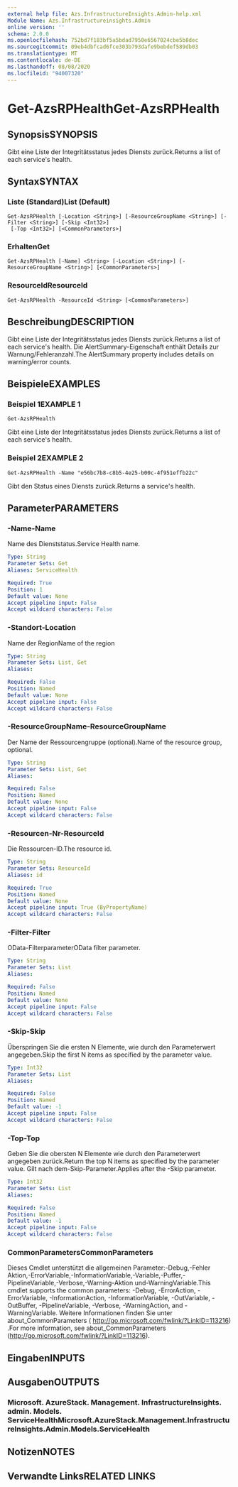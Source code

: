 ```yaml
---
external help file: Azs.InfrastructureInsights.Admin-help.xml
Module Name: Azs.Infrastructureinsights.Admin
online version: ''
schema: 2.0.0
ms.openlocfilehash: 752bd7f183bf5a5bdad7950e6567024cbe5b8dec
ms.sourcegitcommit: 09eb4dbfcad6fce303b793dafe9bebdef589db03
ms.translationtype: MT
ms.contentlocale: de-DE
ms.lasthandoff: 08/08/2020
ms.locfileid: "94007320"
---
```

# <span data-ttu-id="61fc1-101">Get-AzsRPHealth</span><span class="sxs-lookup"><span data-stu-id="61fc1-101">Get-AzsRPHealth</span></span>

## <span data-ttu-id="61fc1-102">Synopsis</span><span class="sxs-lookup"><span data-stu-id="61fc1-102">SYNOPSIS</span></span>
<span data-ttu-id="61fc1-103">Gibt eine Liste der Integritätsstatus jedes Diensts zurück.</span><span class="sxs-lookup"><span data-stu-id="61fc1-103">Returns a list of each service's health.</span></span>

## <span data-ttu-id="61fc1-104">Syntax</span><span class="sxs-lookup"><span data-stu-id="61fc1-104">SYNTAX</span></span>

### <span data-ttu-id="61fc1-105">Liste (Standard)</span><span class="sxs-lookup"><span data-stu-id="61fc1-105">List (Default)</span></span>
```
Get-AzsRPHealth [-Location <String>] [-ResourceGroupName <String>] [-Filter <String>] [-Skip <Int32>]
 [-Top <Int32>] [<CommonParameters>]
```

### <span data-ttu-id="61fc1-106">Erhalten</span><span class="sxs-lookup"><span data-stu-id="61fc1-106">Get</span></span>
```
Get-AzsRPHealth [-Name] <String> [-Location <String>] [-ResourceGroupName <String>] [<CommonParameters>]
```

### <span data-ttu-id="61fc1-107">ResourceId</span><span class="sxs-lookup"><span data-stu-id="61fc1-107">ResourceId</span></span>
```
Get-AzsRPHealth -ResourceId <String> [<CommonParameters>]
```

## <span data-ttu-id="61fc1-108">Beschreibung</span><span class="sxs-lookup"><span data-stu-id="61fc1-108">DESCRIPTION</span></span>
<span data-ttu-id="61fc1-109">Gibt eine Liste der Integritätsstatus jedes Diensts zurück.</span><span class="sxs-lookup"><span data-stu-id="61fc1-109">Returns a list of each service's health.</span></span> <span data-ttu-id="61fc1-110">Die AlertSummary-Eigenschaft enthält Details zur Warnung/Fehleranzahl.</span><span class="sxs-lookup"><span data-stu-id="61fc1-110">The AlertSummary property includes details on warning/error counts.</span></span>

## <span data-ttu-id="61fc1-111">Beispiele</span><span class="sxs-lookup"><span data-stu-id="61fc1-111">EXAMPLES</span></span>

### <span data-ttu-id="61fc1-112">Beispiel 1</span><span class="sxs-lookup"><span data-stu-id="61fc1-112">EXAMPLE 1</span></span>
```
Get-AzsRPHealth
```

<span data-ttu-id="61fc1-113">Gibt eine Liste der Integritätsstatus jedes Diensts zurück.</span><span class="sxs-lookup"><span data-stu-id="61fc1-113">Returns a list of each service's health.</span></span>

### <span data-ttu-id="61fc1-114">Beispiel 2</span><span class="sxs-lookup"><span data-stu-id="61fc1-114">EXAMPLE 2</span></span>
```
Get-AzsRPHealth -Name "e56bc7b8-c8b5-4e25-b00c-4f951effb22c"
```

<span data-ttu-id="61fc1-115">Gibt den Status eines Diensts zurück.</span><span class="sxs-lookup"><span data-stu-id="61fc1-115">Returns a service's health.</span></span>

## <span data-ttu-id="61fc1-116">Parameter</span><span class="sxs-lookup"><span data-stu-id="61fc1-116">PARAMETERS</span></span>

### <span data-ttu-id="61fc1-117">-Name</span><span class="sxs-lookup"><span data-stu-id="61fc1-117">-Name</span></span>
<span data-ttu-id="61fc1-118">Name des Dienststatus.</span><span class="sxs-lookup"><span data-stu-id="61fc1-118">Service Health name.</span></span>

```yaml
Type: String
Parameter Sets: Get
Aliases: ServiceHealth

Required: True
Position: 1
Default value: None
Accept pipeline input: False
Accept wildcard characters: False
```

### <span data-ttu-id="61fc1-119">-Standort</span><span class="sxs-lookup"><span data-stu-id="61fc1-119">-Location</span></span>
<span data-ttu-id="61fc1-120">Name der Region</span><span class="sxs-lookup"><span data-stu-id="61fc1-120">Name of the region</span></span>

```yaml
Type: String
Parameter Sets: List, Get
Aliases:

Required: False
Position: Named
Default value: None
Accept pipeline input: False
Accept wildcard characters: False
```

### <span data-ttu-id="61fc1-121">-ResourceGroupName</span><span class="sxs-lookup"><span data-stu-id="61fc1-121">-ResourceGroupName</span></span>
<span data-ttu-id="61fc1-122">Der Name der Ressourcengruppe (optional).</span><span class="sxs-lookup"><span data-stu-id="61fc1-122">Name of the resource group, optional.</span></span>

```yaml
Type: String
Parameter Sets: List, Get
Aliases:

Required: False
Position: Named
Default value: None
Accept pipeline input: False
Accept wildcard characters: False
```

### <span data-ttu-id="61fc1-123">-Resourcen-Nr</span><span class="sxs-lookup"><span data-stu-id="61fc1-123">-ResourceId</span></span>
<span data-ttu-id="61fc1-124">Die Ressourcen-ID.</span><span class="sxs-lookup"><span data-stu-id="61fc1-124">The resource id.</span></span>

```yaml
Type: String
Parameter Sets: ResourceId
Aliases: id

Required: True
Position: Named
Default value: None
Accept pipeline input: True (ByPropertyName)
Accept wildcard characters: False
```

### <span data-ttu-id="61fc1-125">-Filter</span><span class="sxs-lookup"><span data-stu-id="61fc1-125">-Filter</span></span>
<span data-ttu-id="61fc1-126">OData-Filterparameter</span><span class="sxs-lookup"><span data-stu-id="61fc1-126">OData filter parameter.</span></span>

```yaml
Type: String
Parameter Sets: List
Aliases:

Required: False
Position: Named
Default value: None
Accept pipeline input: False
Accept wildcard characters: False
```

### <span data-ttu-id="61fc1-127">-Skip</span><span class="sxs-lookup"><span data-stu-id="61fc1-127">-Skip</span></span>
<span data-ttu-id="61fc1-128">Überspringen Sie die ersten N Elemente, wie durch den Parameterwert angegeben.</span><span class="sxs-lookup"><span data-stu-id="61fc1-128">Skip the first N items as specified by the parameter value.</span></span>

```yaml
Type: Int32
Parameter Sets: List
Aliases:

Required: False
Position: Named
Default value: -1
Accept pipeline input: False
Accept wildcard characters: False
```

### <span data-ttu-id="61fc1-129">-Top</span><span class="sxs-lookup"><span data-stu-id="61fc1-129">-Top</span></span>
<span data-ttu-id="61fc1-130">Geben Sie die obersten N Elemente wie durch den Parameterwert angegeben zurück.</span><span class="sxs-lookup"><span data-stu-id="61fc1-130">Return the top N items as specified by the parameter value.</span></span>
<span data-ttu-id="61fc1-131">Gilt nach dem-Skip-Parameter.</span><span class="sxs-lookup"><span data-stu-id="61fc1-131">Applies after the -Skip parameter.</span></span>

```yaml
Type: Int32
Parameter Sets: List
Aliases:

Required: False
Position: Named
Default value: -1
Accept pipeline input: False
Accept wildcard characters: False
```

### <span data-ttu-id="61fc1-132">CommonParameters</span><span class="sxs-lookup"><span data-stu-id="61fc1-132">CommonParameters</span></span>
<span data-ttu-id="61fc1-133">Dieses Cmdlet unterstützt die allgemeinen Parameter:-Debug,-Fehler Aktion,-ErrorVariable,-InformationVariable,-Variable,-Puffer,-PipelineVariable,-Verbose,-Warning-Aktion und-WarningVariable.</span><span class="sxs-lookup"><span data-stu-id="61fc1-133">This cmdlet supports the common parameters: -Debug, -ErrorAction, -ErrorVariable, -InformationAction, -InformationVariable, -OutVariable, -OutBuffer, -PipelineVariable, -Verbose, -WarningAction, and -WarningVariable.</span></span> <span data-ttu-id="61fc1-134">Weitere Informationen finden Sie unter about_CommonParameters ( http://go.microsoft.com/fwlink/?LinkID=113216) .</span><span class="sxs-lookup"><span data-stu-id="61fc1-134">For more information, see about_CommonParameters (http://go.microsoft.com/fwlink/?LinkID=113216).</span></span>

## <span data-ttu-id="61fc1-135">Eingaben</span><span class="sxs-lookup"><span data-stu-id="61fc1-135">INPUTS</span></span>

## <span data-ttu-id="61fc1-136">Ausgaben</span><span class="sxs-lookup"><span data-stu-id="61fc1-136">OUTPUTS</span></span>

### <span data-ttu-id="61fc1-137">Microsoft. AzureStack. Management. InfrastructureInsights. admin. Models. ServiceHealth</span><span class="sxs-lookup"><span data-stu-id="61fc1-137">Microsoft.AzureStack.Management.InfrastructureInsights.Admin.Models.ServiceHealth</span></span>

## <span data-ttu-id="61fc1-138">Notizen</span><span class="sxs-lookup"><span data-stu-id="61fc1-138">NOTES</span></span>

## <span data-ttu-id="61fc1-139">Verwandte Links</span><span class="sxs-lookup"><span data-stu-id="61fc1-139">RELATED LINKS</span></span>
